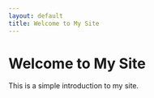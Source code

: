 ```yaml
---
layout: default
title: Welcome to My Site
---
```

# Welcome to My Site
This is a simple introduction to my site.
